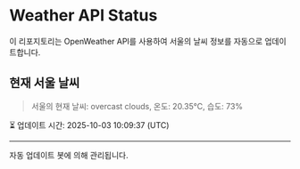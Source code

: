 
# Weather API Status

이 리포지토리는 OpenWeather API를 사용하여 서울의 날씨 정보를 자동으로 업데이트합니다.

## 현재 서울 날씨
> 서울의 현재 날씨: overcast clouds, 온도: 20.35°C, 습도: 73%

⏳ 업데이트 시간: 2025-10-03 10:09:37 (UTC)

---
자동 업데이트 봇에 의해 관리됩니다.
